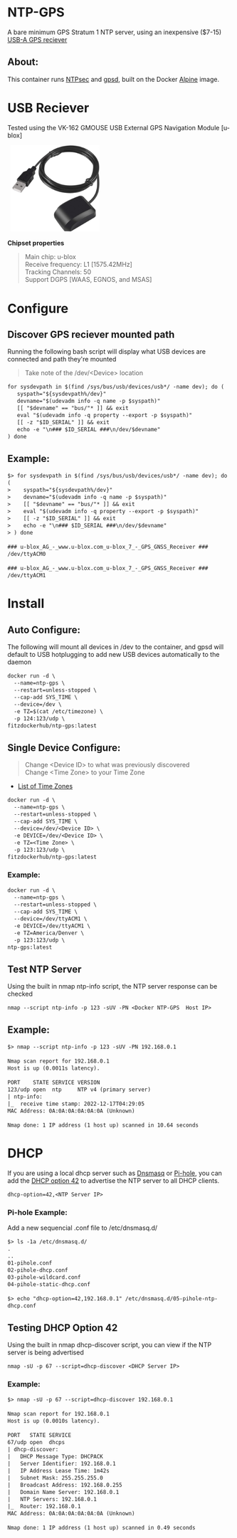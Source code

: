 # NTP-GPS

A bare minimum GPS Stratum 1 NTP server, using an inexpensive ($7-15) [USB-A GPS reciever](https://smile.amazon.com/s?k=usb+gps+receiver/)

## About:

This container runs [NTPsec](https://www.ntpsec.org/) and [gpsd](https://gpsd.io/), built on the Docker [Alpine](https://hub.docker.com/_/alpine) image.

# USB Reciever
Tested using the VK-162 GMOUSE USB External GPS Navigation Module [u-blox]

&ensp;<img src="images/USB-GPS-VK162.jpg" alt="USB Reciever" width="200"/>

**Chipset properties**
>Main chip: u-blox\
Receive frequency: L1 [1575.42MHz]\
Tracking Channels: 50\
Support DGPS [WAAS, EGNOS, and MSAS]

#   Configure
## Discover GPS reciever mounted path
Running the following bash script will display what USB devices are connected and path they're mounted

> Take note of the /dev/\<Device> location
 ```
for sysdevpath in $(find /sys/bus/usb/devices/usb*/ -name dev); do (
    syspath="${sysdevpath%/dev}"
    devname="$(udevadm info -q name -p $syspath)"
    [[ "$devname" == "bus/"* ]] && exit
    eval "$(udevadm info -q property --export -p $syspath)"
    [[ -z "$ID_SERIAL" ]] && exit
    echo -e "\n### $ID_SERIAL ###\n/dev/$devname"
) done
```
## Example:
```
$> for sysdevpath in $(find /sys/bus/usb/devices/usb*/ -name dev); do (
>    syspath="${sysdevpath%/dev}"
>    devname="$(udevadm info -q name -p $syspath)"
>    [[ "$devname" == "bus/"* ]] && exit
>    eval "$(udevadm info -q property --export -p $syspath)"
>    [[ -z "$ID_SERIAL" ]] && exit
>    echo -e "\n### $ID_SERIAL ###\n/dev/$devname"
> ) done

### u-blox_AG_-_www.u-blox.com_u-blox_7_-_GPS_GNSS_Receiver ###
/dev/ttyACM0

### u-blox_AG_-_www.u-blox.com_u-blox_7_-_GPS_GNSS_Receiver ###
/dev/ttyACM1
```
# Install
## Auto Configure:
The following will mount all devices in /dev to the container, and gpsd will default to USB hotplugging to add new USB devices automatically to the daemon
```
docker run -d \
  --name=ntp-gps \
  --restart=unless-stopped \
  --cap-add SYS_TIME \
  --device=/dev \
  -e TZ=$(cat /etc/timezone) \
  -p 124:123/udp \
fitzdockerhub/ntp-gps:latest
```

## Single Device Configure:
>Change \<Device ID> to what was previously discovered \
Change \<Time Zone> to your Time Zone
* [List of Time Zones](https://en.wikipedia.org/wiki/List_of_tz_database_time_zones#List)

```
docker run -d \
  --name=ntp-gps \
  --restart=unless-stopped \
  --cap-add SYS_TIME \
  --device=/dev/<Device ID> \
  -e DEVICE=/dev/<Device ID> \
  -e TZ=<Time Zone> \
  -p 123:123/udp \
fitzdockerhub/ntp-gps:latest
```
### Example:
```
docker run -d \
  --name=ntp-gps \
  --restart=unless-stopped \
  --cap-add SYS_TIME \
  --device=/dev/ttyACM1 \
  -e DEVICE=/dev/ttyACM1 \
  -e TZ=America/Denver \
  -p 123:123/udp \
ntp-gps:latest
```

## Test NTP Server
Using the built in nmap ntp-info script, the NTP server response can be checked
```
nmap --script ntp-info -p 123 -sUV -PN <Docker NTP-GPS  Host IP>
```
## Example:
```
$> nmap --script ntp-info -p 123 -sUV -PN 192.168.0.1

Nmap scan report for 192.168.0.1
Host is up (0.0011s latency).

PORT    STATE SERVICE VERSION
123/udp open  ntp     NTP v4 (primary server)
| ntp-info:
|_  receive time stamp: 2022-12-17T04:29:05
MAC Address: 0A:0A:0A:0A:0A:0A (Unknown)

Nmap done: 1 IP address (1 host up) scanned in 10.64 seconds
```


# DHCP
If you are using a local dhcp server such as [Dnsmasq](https://dnsmasq.org/) or [Pi-hole](https://pi-hole.net/), you can add the [DHCP option 42](http://www.faqs.org/rfcs/rfc1769.html) to advertise the NTP server to all DHCP clients.
```
dhcp-option=42,<NTP Server IP>
```
### Pi-hole Example:
Add a new sequencial .conf file to /etc/dnsmasq.d/
```
$> ls -1a /etc/dnsmasq.d/
.
..
01-pihole.conf
02-pihole-dhcp.conf
03-pihole-wildcard.conf
04-pihole-static-dhcp.conf

$> echo "dhcp-option=42,192.168.0.1" /etc/dnsmasq.d/05-pihole-ntp-dhcp.conf
```
## Testing DHCP Option 42
Using the built in nmap dhcp-discover script, you can view if the NTP server is being advertised

```
nmap -sU -p 67 --script=dhcp-discover <DHCP Server IP>
```
### Example:
```
$> nmap -sU -p 67 --script=dhcp-discover 192.168.0.1

Nmap scan report for 192.168.0.1
Host is up (0.0010s latency).

PORT   STATE SERVICE
67/udp open  dhcps
| dhcp-discover:
|   DHCP Message Type: DHCPACK
|   Server Identifier: 192.168.0.1
|   IP Address Lease Time: 1m42s
|   Subnet Mask: 255.255.255.0
|   Broadcast Address: 192.168.0.255
|   Domain Name Server: 192.168.0.1
|   NTP Servers: 192.168.0.1
|_  Router: 192.168.0.1
MAC Address: 0A:0A:0A:0A:0A:0A (Unknown)

Nmap done: 1 IP address (1 host up) scanned in 0.49 seconds
```